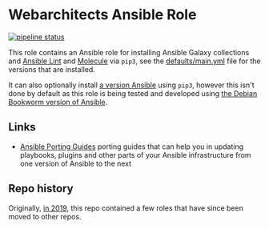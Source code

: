 # Webarchitects Ansible Role

[![pipeline status](https://git.coop/webarch/ansible/badges/master/pipeline.svg)](https://git.coop/webarch/ansible/-/commits/master)

This role contains an Ansible role for installing Ansible Galaxy collections and [Ansible Lint](https://github.com/ansible/ansible-lint) and [Molecule](https://github.com/ansible-community/molecule) via `pip3`, see the [defaults/main.yml](defaults/main.yml) file for the versions that are installed. 

It can also optionally install [a version Ansible](https://pypi.org/project/ansible-core/#history) using `pip3`, however this isn't done by default as this role is being tested and developed using [the Debian Bookworm version of Ansible](https://packages.debian.org/bookworm/ansible-core).

## Links

* [Ansible Porting Guides](https://docs.ansible.com/ansible/devel/porting_guides/porting_guides.html) porting guides that can help you in updating playbooks, plugins and other parts of your Ansible infrastructure from one version of Ansible to the next

## Repo history

Originally, [in 2019](https://git.coop/webarch/ansible/-/tree/archive2019), this repo contained a few roles that have since been moved to other repos.
